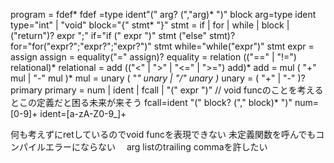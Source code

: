program = fdef*
fdef =type ident"(" arg? (","arg)* ")" block
arg=type ident
type="int" | "void"
block="{" stmt* "}"
stmt = if | for | while | block | ("return")? expr ";"
if="if (" expr ")" stmt ("else" stmt)?
for="for("expr?";"expr?";"expr?")" stmt
while="while("expr")" stmt
expr = assign
assign = equality("=" assign)?
equality =  relation (("==" | "!=") relational)*
relational = add (("<" | ">" | "<=" | ">=") add)*
add = mul ( "+" mul | "-" mul )*
mul  = unary ( "*" unary | "/" unary )*
unary = ( "+" | "-" )? primary
primary = num | ident | fcall | "(" expr ")"  // void funcのことを考えるとこの定義だと困る未来が来そう
  fcall=ident "(" block? ("," block)* ")"
num=[0-9]+
ident=[a-zA-Z0-9_]+

何も考えずにretしているのでvoid funcを表現できない
未定義関数を呼んでもコンパイルエラーにならない　
arg listのtrailing commaを許したい
